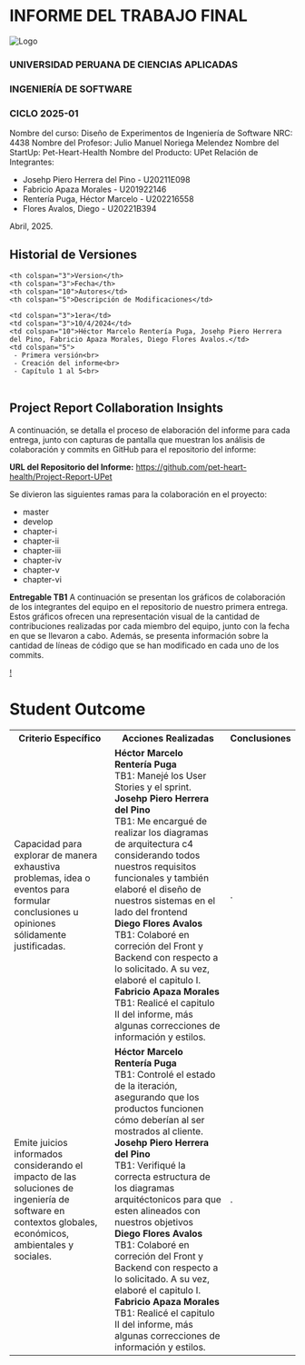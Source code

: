 # INFORME DEL TRABAJO FINAL

<img src="https://upload.wikimedia.org/wikipedia/commons/f/fc/UPC_logo_transparente.png" alt="Logo"/>

### UNIVERSIDAD PERUANA DE CIENCIAS APLICADAS

### INGENIERÍA DE SOFTWARE

### CICLO 2025-01

Nombre del curso: Diseño de Experimentos de Ingeniería de Software 
NRC: 4438
Nombre del Profesor: Julio Manuel Noriega Melendez 
Nombre del StartUp: Pet-Heart-Health 
Nombre del Producto: UPet
Relación de Integrantes:

* Josehp Piero Herrera del Pino - U20211E098
* Fabricio Apaza Morales - U201922146
* Rentería Puga, Héctor Marcelo - U202216558
* Flores Avalos, Diego - U20221B394

Abril, 2025.

## Historial de Versiones

<table>
<tr>

    <th colspan="3">Version</th>
    <th colspan="3">Fecha</th>
    <th colspan="10">Autores</td>
    <th colspan="5">Descripción de Modificaciones</td>

  <tr>

    <td colspan="3">1era</td>
    <td colspan="3">10/4/2024</td>
    <td colspan="10">Héctor Marcelo Rentería Puga, Josehp Piero Herrera del Pino, Fabricio Apaza Morales, Diego Flores Avalos.</td>
    <td colspan="5">
     - Primera versión<br>
     - Creación del informe<br>
     - Capítulo 1 al 5<br>

  </table>

## Project Report Collaboration Insights

A continuación, se detalla el proceso de elaboración del informe para cada entrega, junto con capturas de pantalla que muestran los análisis de colaboración y commits en GitHub para el repositorio del informe:

**URL del Repositorio del Informe:** https://github.com/pet-heart-health/Project-Report-UPet

Se divieron las siguientes ramas para la colaboración en el proyecto:

* master
* develop
* chapter-i
* chapter-ii
* chapter-iii
* chapter-iv
* chapter-v
* chapter-vi

**Entregable TB1**
A continuación se presentan los gráficos de colaboración de los integrantes del equipo en el repositorio de nuestro primera entrega. Estos gráficos ofrecen una representación visual de la cantidad de contribuciones realizadas por cada miembro del equipo, junto con la fecha en que se llevaron a cabo. Además, se presenta información sobre la cantidad de líneas de código que se han modificado en cada uno de los commits.

[!](../assets/colaboration-report.png)

# Student Outcome

<table> <tr> <th colspan="2">Criterio Específico</th> <th colspan="10">Acciones Realizadas</th> <th colspan="2">Conclusiones</th> </tr> <tr> <td colspan="2">Capacidad para explorar de manera exhaustiva problemas, idea o eventos para formular conclusiones u opiniones sólidamente justificadas.</td> <td colspan="10"><b>Héctor Marcelo Rentería Puga</b> <br>TB1: Manejé los User Stories y el sprint.<br><b>Josehp Piero Herrera del Pino</b><br>TB1: Me encargué de realizar los diagramas de arquitectura c4 considerando todos nuestros requisitos funcionales y también elaboré el diseño de nuestros sistemas en el lado del frontend<br><b>Diego Flores Avalos</b><br>TB1: Colaboré en correción del Front y Backend con respecto a lo solicitado. A su vez, elaboré el capitulo I. <br><b>Fabricio Apaza Morales</b> <br>TB1: Realicé el capitulo II del informe, más algunas correcciones de información y estilos. <br></td> <td colspan="2">.</td> </tr> <tr> <td colspan="2">Emite juicios informados considerando el impacto de las soluciones de ingeniería de software en contextos globales, económicos, ambientales y sociales.</td> <td colspan="10"><b>Héctor Marcelo Rentería Puga</b> <br>TB1: Controlé el estado de la iteración, asegurando que los productos funcionen cómo deberían al ser mostrados al cliente.<br><b>Josehp Piero Herrera del Pino</b><br>TB1: Verifiqué la correcta estructura de los diagramas arquitéctonicos para que esten alineados con nuestros objetivos<br><b>Diego Flores Avalos</b><br>TB1: Colaboré en correción del Front y Backend con respecto a lo solicitado. A su vez, elaboré el capitulo I. <br><b>Fabricio Apaza Morales</b> <br>TB1: Realicé el capitulo II del informe, más algunas correcciones de información y estilos. <br></td> <td colspan="2">.</td> </tr> </table>
